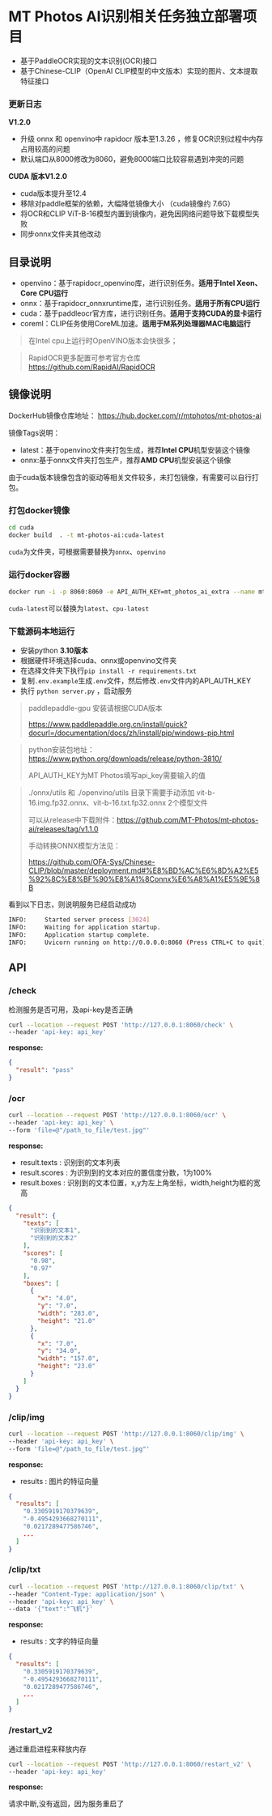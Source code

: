 # MT Photos AI识别相关任务独立部署项目

- 基于PaddleOCR实现的文本识别(OCR)接口
- 基于Chinese-CLIP（OpenAI CLIP模型的中文版本）实现的图片、文本提取特征接口


### 更新日志

**V1.2.0**

 - 升级 onnx 和 openvino中 rapidocr 版本至1.3.26 ，修复OCR识别过程中内存占用较高的问题
 - 默认端口从8000修改为8060，避免8000端口比较容易遇到冲突的问题

**CUDA 版本V1.2.0**

- cuda版本提升至12.4
- 移除对paddle框架的依赖，大幅降低镜像大小 （cuda镜像约 7.6G）
- 将OCR和CLIP ViT-B-16模型内置到镜像内，避免因网络问题导致下载模型失败
- 同步onnx文件夹其他改动



## 目录说明

- openvino：基于rapidocr_openvino库，进行识别任务。**适用于Intel Xeon、Core CPU运行**
- onnx：基于rapidocr_onnxruntime库，进行识别任务。**适用于所有CPU运行**
- cuda：基于paddleocr官方库，进行识别任务。**适用于支持CUDA的显卡运行**
- coreml：CLIP任务使用CoreML加速。**适用于M系列处理器MAC电脑运行**
  
> 在Intel cpu上运行时OpenVINO版本会快很多；

>RapidOCR更多配置可参考官方仓库 https://github.com/RapidAI/RapidOCR

## 镜像说明

DockerHub镜像仓库地址：
https://hub.docker.com/r/mtphotos/mt-photos-ai

镜像Tags说明：

- latest：基于openvino文件夹打包生成，推荐**Intel CPU**机型安装这个镜像
- onnx:基于onnx文件夹打包生产，推荐**AMD CPU**机型安装这个镜像

由于cuda版本镜像包含的驱动等相关文件较多，未打包镜像，有需要可以自行打包。


### 打包docker镜像

```bash
cd cuda
docker build  . -t mt-photos-ai:cuda-latest
```
`cuda`为文件夹，可根据需要替换为`onnx`、`openvino`

### 运行docker容器

```bash
docker run -i -p 8060:8060 -e API_AUTH_KEY=mt_photos_ai_extra --name mt-photos-ai-cuda --gpus all --restart="unless-stopped" mt-photos-ai:cuda-latest
```
`cuda-latest`可以替换为`latest`、`cpu-latest`


### 下载源码本地运行

- 安装python **3.10版本**
- 根据硬件环境选择cuda、onnx或openvino文件夹
- 在选择文件夹下执行`pip install -r requirements.txt`
- 复制`.env.example`生成`.env`文件，然后修改`.env`文件内的API_AUTH_KEY
- 执行 `python server.py` ，启动服务

> paddlepaddle-gpu 安装请根据CUDA版本 
> 
> https://www.paddlepaddle.org.cn/install/quick?docurl=/documentation/docs/zh/install/pip/windows-pip.html

> python安装包地址： https://www.python.org/downloads/release/python-3810/
> 
> API_AUTH_KEY为MT Photos填写api_key需要输入的值

> ./onnx/utils 和 ./openvino/utils 目录下需要手动添加 vit-b-16.img.fp32.onnx、vit-b-16.txt.fp32.onnx 2个模型文件
>
> 可以从release中下载附件：https://github.com/MT-Photos/mt-photos-ai/releases/tag/v1.1.0
>
> 手动转换ONNX模型方法见：
>
> https://github.com/OFA-Sys/Chinese-CLIP/blob/master/deployment.md#%E8%BD%AC%E6%8D%A2%E5%92%8C%E8%BF%90%E8%A1%8Connx%E6%A8%A1%E5%9E%8B


看到以下日志，则说明服务已经启动成功
```bash
INFO:     Started server process [3024]
INFO:     Waiting for application startup.
INFO:     Application startup complete.
INFO:     Uvicorn running on http://0.0.0.0:8060 (Press CTRL+C to quit)
```


## API

### /check

检测服务是否可用，及api-key是否正确

```bash
curl --location --request POST 'http://127.0.0.1:8060/check' \
--header 'api-key: api_key'
```

**response:**

```json
{
  "result": "pass"
}
```

### /ocr

```bash
curl --location --request POST 'http://127.0.0.1:8060/ocr' \
--header 'api-key: api_key' \
--form 'file=@"/path_to_file/test.jpg"'
```

**response:**

- result.texts : 识别到的文本列表
- result.scores : 为识别到的文本对应的置信度分数，1为100%
- result.boxes : 识别到的文本位置，x,y为左上角坐标，width,height为框的宽高

```json
{
  "result": {
    "texts": [
      "识别到的文本1",
      "识别到的文本2"
    ],
    "scores": [
      "0.98",
      "0.97"
    ],
    "boxes": [
      {
        "x": "4.0",
        "y": "7.0",
        "width": "283.0",
        "height": "21.0"
      },
      {
        "x": "7.0",
        "y": "34.0",
        "width": "157.0",
        "height": "23.0"
      }
    ]
  }
}
```


### /clip/img

```bash
curl --location --request POST 'http://127.0.0.1:8060/clip/img' \
--header 'api-key: api_key' \
--form 'file=@"/path_to_file/test.jpg"'
```

**response:**

- results : 图片的特征向量

```json
{
  "results": [
    "0.3305919170379639",
    "-0.4954293668270111",
    "0.0217289477586746",
    ...
  ]
}
```

### /clip/txt

```bash
curl --location --request POST 'http://127.0.0.1:8060/clip/txt' \
--header "Content-Type: application/json" \
--header 'api-key: api_key' \
--data '{"text":"飞机"}'
```

**response:**

- results : 文字的特征向量

```json
{
  "results": [
    "0.3305919170379639",
    "-0.4954293668270111",
    "0.0217289477586746",
    ...
  ]
}
```

### /restart_v2

通过重启进程来释放内存

```bash
curl --location --request POST 'http://127.0.0.1:8060/restart_v2' \
--header 'api-key: api_key'
```

**response:**

请求中断,没有返回，因为服务重启了
